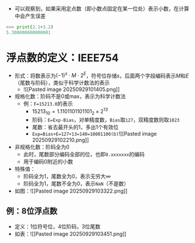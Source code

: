 - 可以观察到，如果采用定点数（即小数点固定在某一位处）表示小数，在计算中会产生误差
```python
>>> print(2.1+3.2)
5.300000000000001
```
# 浮点数的定义：IEEE754
- 形式：将数表示为$(-1)^s\cdot M\cdot 2^E$，符号位存储$s$，后面两个字段编码表示$M$和$E$（尾数与阶码），类似于科学计数法的表示
	- ![[Pasted image 20250929101405.png]]
- 规格化数：阶码不是0或max，表示为科学计数法
	- 例：`F=15213.0`的表示
		- $15213_{10}=1.1101101101101_2\times 2^{13}$
		- 阶码：`E=Exp-Bias`，对单精度数，`Bias`取`127`，双精度数则取`1023`
		- 尾数：省去最开头的1，多出1个有效位
		- `Exp=Bias+E=127+13=140=10001100(b)`![[Pasted image 20250929102210.png]]
- 非规格化数：阶码全为0
	- 此时，尾数部分编码全部的位，也即`0.xxxxxxx`的编码
	- 用于编码0附近的小数
- 特殊值：
	- 阶码全为1，尾数全为0，表示无穷大$\infty$
	- 阶码全为1，尾数不全为0，表示`NaN`（不是数）
- 如图：![[Pasted image 20250929103322.png]]
## 例：8位浮点数
- 定义：1位符号位，4位阶码，3位尾数
- 如表：![[Pasted image 20250929103451.png]]